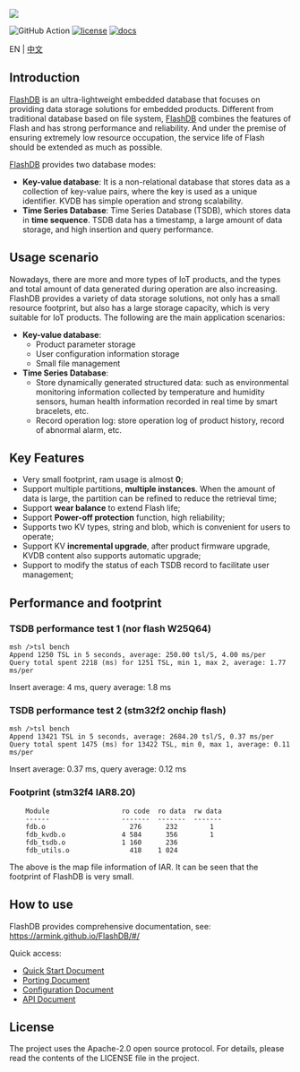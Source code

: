 ![](docs/_media/flashdb.png)

![GitHub Action](https://github.com/armink/FlashDB/workflows/AutoTestCI/badge.svg) [![license](https://img.shields.io/github/license/armink/FlashDB)](https://raw.githubusercontent.com/armink/FlashDB/master/LICENSE) [![docs](https://img.shields.io/badge/docs-perfect-blue)](https://armink.github.io/FlashDB/#/)

EN | [中文](README_zh.md)

## Introduction

[FlashDB](https://github.com/armink/FlashDB) is an ultra-lightweight embedded database that focuses on providing data storage solutions for embedded products. Different from traditional database based on file system, [FlashDB](https://github.com/armink/FlashDB) combines the features of Flash and has strong performance and reliability. And under the premise of ensuring extremely low resource occupation, the service life of Flash should be extended as much as possible.

[FlashDB](https://github.com/armink/FlashDB) provides two database modes:

- **Key-value database**: It is a non-relational database that stores data as a collection of key-value pairs, where the key is used as a unique identifier. KVDB has simple operation and strong scalability.
- **Time Series Database**: Time Series Database (TSDB), which stores data in **time sequence**. TSDB data has a timestamp, a large amount of data storage, and high insertion and query performance.

## Usage scenario

Nowadays, there are more and more types of IoT products, and the types and total amount of data generated during operation are also increasing. FlashDB provides a variety of data storage solutions, not only has a small resource footprint, but also has a large storage capacity, which is very suitable for IoT products. The following are the main application scenarios:

- **Key-value database**:
  - Product parameter storage
  - User configuration information storage
  - Small file management
- **Time Series Database**: 
  - Store dynamically generated structured data: such as environmental monitoring information collected by temperature and humidity sensors, human health information recorded in real time by smart bracelets, etc.
  - Record operation log: store operation log of product history, record of abnormal alarm, etc.

## Key Features

- Very small footprint, ram usage is almost **0**;
- Support multiple partitions, **multiple instances**. When the amount of data is large, the partition can be refined to reduce the retrieval time;
- Support **wear balance** to extend Flash life;
- Support **Power-off protection** function, high reliability;
- Supports two KV types, string and blob, which is convenient for users to operate;
- Support KV **incremental upgrade**, after product firmware upgrade, KVDB content also supports automatic upgrade;
- Support to modify the status of each TSDB record to facilitate user management;

## Performance and footprint

### TSDB performance test 1 (nor flash W25Q64)

```shell
msh />tsl bench
Append 1250 TSL in 5 seconds, average: 250.00 tsl/S, 4.00 ms/per
Query total spent 2218 (ms) for 1251 TSL, min 1, max 2, average: 1.77 ms/per
```

Insert average: 4 ms, query average: 1.8 ms

### TSDB performance test 2 (stm32f2 onchip flash)

```shell
msh />tsl bench
Append 13421 TSL in 5 seconds, average: 2684.20 tsl/S, 0.37 ms/per
Query total spent 1475 (ms) for 13422 TSL, min 0, max 1, average: 0.11 ms/per
```

Insert average: 0.37 ms, query average: 0.12 ms

### Footprint (stm32f4 IAR8.20)

```shell
    Module                  ro code  ro data  rw data
    ------                  -------  -------  -------
    fdb.o                     276      232        1
    fdb_kvdb.o              4 584      356        1
    fdb_tsdb.o              1 160      236
    fdb_utils.o               418    1 024
```

The above is the map file information of IAR. It can be seen that the footprint of FlashDB is very small.

## How to use

FlashDB provides comprehensive documentation, see: https://armink.github.io/FlashDB/#/

Quick access:

- [Quick Start Document](http://armink.github.io/FlashDB/#/quick-started)
- [Porting Document](http://armink.github.io/FlashDB/#/porting)
- [Configuration Document](http://armink.github.io/FlashDB/#/configuration)
- [API Document](http://armink.github.io/FlashDB/#/api)

## License

The project uses the Apache-2.0 open source protocol. For details, please read the contents of the LICENSE file in the project.
